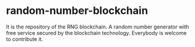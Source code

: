 # random-number-blockchain
It is the repository of the RNG blockchain. A random number generator with free service secured by the blockchain technology. Everybody is welcome to contribute it.
